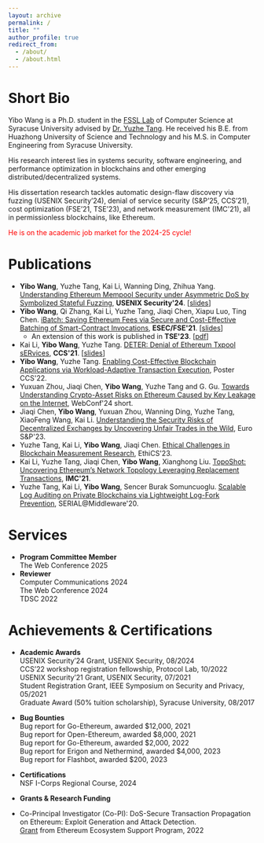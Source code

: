 ```yaml
---
layout: archive
permalink: /
title: ""
author_profile: true
redirect_from: 
  - /about/
  - /about.html
---
```


Short Bio
======
Yibo Wang is a Ph.D. student in the [FSSL Lab](https://tristartom.github.io/members.html) of Computer Science at Syracuse University advised by [Dr. Yuzhe Tang](https://tristartom.github.io/index.html). He received his B.E. from Huazhong University of Science and Technology and his M.S. in Computer Engineering from Syracuse University. 

His research interest lies in systems security, software engineering, and performance optimization in blockchains and other emerging distributed/decentralized systems. 
 
His dissertation research tackles automatic design-flaw discovery via fuzzing (USENIX Security’24), denial of service security (S&P’25, CCS’21), cost optimization (FSE’21, TSE’23), and network measurement (IMC'21), all in permissionless blockchains, like Ethereum.

<span style="color: red;">He is on the academic job market for the 2024-25 cycle!</span>



Publications
======
- **Yibo Wang**, Yuzhe Tang, Kai Li, Wanning Ding, Zhihua Yang. [Understanding Ethereum Mempool Security under Asymmetric DoS by Symbolized Stateful Fuzzing](https://www.usenix.org/system/files/usenixsecurity24-wang-yibo.pdf), **USENIX Security'24**. [[slides](https://www.usenix.org/system/files/usenixsecurity24_slides-wang-yibo.pdf)]
- **Yibo Wang**, Qi Zhang, Kai Li, Yuzhe Tang, Jiaqi Chen, Xiapu Luo, Ting Chen. [iBatch: Saving Ethereum Fees via Secure and Cost-Effective Batching of Smart-Contract Invocations](https://tristartom.github.io/docs/fse21-ibatch.pdf), **ESEC/FSE'21**. [[slides](https://docs.google.com/presentation/d/1BAbKc0El5ccnSwowvgFECqgYMjrKFBS-aQMwgGJBYfo/edit#slide=id.gfb81233821_0_0)] 
     - An extension of this work is published in **TSE'23**. [[pdf](https://ieeexplore.ieee.org/abstract/document/10018598)]
- Kai Li, **Yibo Wang**, Yuzhe Tang. [DETER: Denial of Ethereum Txpool sERvices](https://dl.acm.org/doi/10.1145/3460120.3485369), **CCS'21**. [[slides](https://docs.google.com/presentation/d/1geTDmLd-Q78fwN9gy-qvO5XDjb3sIPuWy3bO0T5ZECM/edit#slide=id.gfb8e1818a2_0_0)]
- **Yibo Wang**, Yuzhe Tang. [Enabling Cost-Effective Blockchain Applications via Workload-Adaptive Transaction Execution](https://dl.acm.org/doi/pdf/10.1145/3548606.3563505), Poster CCS'22. 
- Yuxuan Zhou, Jiaqi Chen, **Yibo Wang**, Yuzhe Tang and G. Gu. [Towards Understanding Crypto-Asset Risks on Ethereum Caused by Key Leakage on the Internet](https://dl.acm.org/doi/10.1145/3589335.3651573), WebConf'24 short.
- Jiaqi Chen, **Yibo Wang**, Yuxuan Zhou, Wanning Ding, Yuzhe Tang, XiaoFeng Wang, Kai Li. [Understanding the Security Risks of Decentralized Exchanges by Uncovering Unfair Trades in the Wild](https://ieeexplore.ieee.org/document/10190515), Euro S&P'23.
- Yuzhe Tang, Kai Li, **Yibo Wang**, Jiaqi Chen. [Ethical Challenges in Blockchain Measurement Research](https://www.ndss-symposium.org/wp-content/uploads/2023/02/ethics2023-235725-paper.pdf), EthiCS'23.
- Kai Li, Yuzhe Tang, Jiaqi Chen, **Yibo Wang**, Xianghong Liu. [TopoShot: Uncovering Ethereum’s Network Topology Leveraging Replacement Transactions](https://dl.acm.org/doi/abs/10.1145/3487552.3487814), **IMC'21**.
- Yuzhe Tang, Kai Li, **Yibo Wang**, Sencer Burak Somuncuoglu. [Scalable Log Auditing on Private Blockchains via Lightweight Log-Fork Prevention](https://dl.acm.org/doi/10.1145/3429884.3430032), SERIAL@Middleware'20.



Services
======
- **Program Committee Member**   
  The Web Conference 2025
- **Reviewer**    
  Computer Communications 2024  
  The Web Conference 2024  
  TDSC 2022  

Achievements & Certifications
======
- **Academic Awards**  
  USENIX Security’24 Grant, USENIX Security, 08/2024  
  CCS’22 workshop registration fellowship, Protocol Lab, 10/2022  
  USENIX Security’21 Grant, USENIX Security, 07/2021  
  Student Registration Grant, IEEE Symposium on Security and Privacy, 05/2021  
  Graduate Award (50% tuition scholarship), Syracuse University, 08/2017     
- **Bug Bounties**  
  Bug report for Go-Ethereum, awarded $12,000, 2021  
  Bug report for Open-Ethereum, awarded $8,000, 2021  
  Bug report for Go-Ethereum, awarded $2,000, 2022  
  Bug report for Erigon and Nethermind, awarded $4,000, 2023  
  Bug report for Flashbot, awarded $200, 2023  
- **Certifications**      
  NSF I-Corps Regional Course, 2024

- **Grants & Research Funding**    
- Co-Principal Investigator (Co-PI): DoS-Secure Transaction Propagation on Ethereum: Exploit Generation and Attack Detection.    
  [Grant](https://blog.ethereum.org/2022/07/29/academic-grants-grantee-announce) from Ethereum Ecosystem Support Program, 2022    

